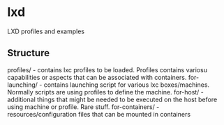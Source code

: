 # lxd
LXD profiles and examples

Structure
----------
profiles/ - contains lxc profiles to be loaded. Profiles contains variosu capabilities or aspects that can be associated with containers.
for-launching/ - contains launching script for various lxc boxes/machines. Normally scripts are using profiles to define the machine. 
for-host/ - additional things that might be needed to be executed on the host before using machine or profile. Rare stuff.
for-containers/ - resources/configuration files that can be mounted in containers
